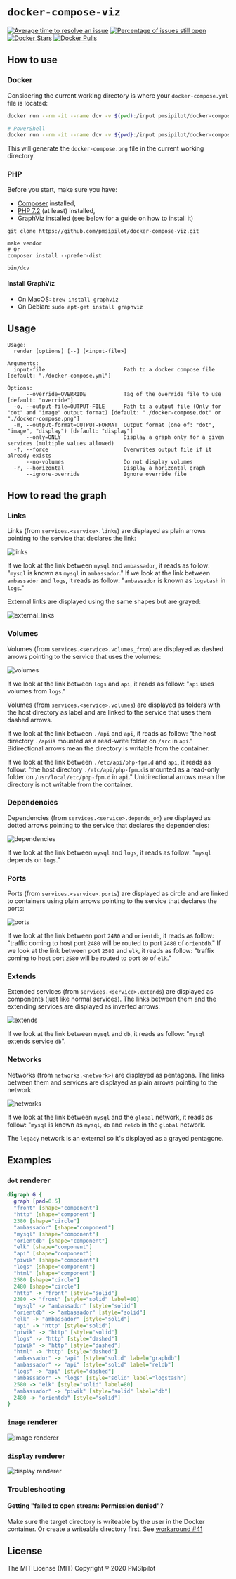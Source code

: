 # `docker-compose-viz` 

[![Average time to resolve an issue](http://isitmaintained.com/badge/resolution/pmsipilot/docker-compose-viz.svg)](http://isitmaintained.com/project/pmsipilot/docker-compose-viz "Average time to resolve an issue")
[![Percentage of issues still open](http://isitmaintained.com/badge/open/pmsipilot/docker-compose-viz.svg)](http://isitmaintained.com/project/pmsipilot/docker-compose-viz "Percentage of issues still open")
[![Docker Stars](https://img.shields.io/docker/stars/pmsipilot/docker-compose-viz.svg?style=flat)](https://hub.docker.com/r/pmsipilot/docker-compose-viz/)
[![Docker Pulls](https://img.shields.io/docker/pulls/pmsipilot/docker-compose-viz.svg?style=flat)](https://hub.docker.com/r/pmsipilot/docker-compose-viz/)

## How to use
     
### Docker

Considering the current working directory is where your `docker-compose.yml` file is located:

```bash
docker run --rm -it --name dcv -v $(pwd):/input pmsipilot/docker-compose-viz render -m image docker-compose.yml

# PowerShell
docker run --rm -it --name dcv -v ${pwd}:/input pmsipilot/docker-compose-viz render -m image docker-compose.yml
```

This will generate the `docker-compose.png` file in the current working directory.

### PHP

Before you start, make sure you have:

* [Composer](https://getcomposer.org/doc/00-intro.md#installation-linux-unix-osx) installed,
* [PHP 7.2](http://php.net/downloads.php#v7.2.32) (at least) installed,
* GraphViz installed (see below for a guide on how to install it)

```
git clone https://github.com/pmsipilot/docker-compose-viz.git

make vendor
# Or
composer install --prefer-dist 

bin/dcv
```

#### Install GraphViz

* On MacOS: `brew install graphviz`
* On Debian: `sudo apt-get install graphviz`

## Usage

```
Usage:
  render [options] [--] [<input-file>]

Arguments:
  input-file                         Path to a docker compose file [default: "./docker-compose.yml"]

Options:
      --override=OVERRIDE            Tag of the override file to use [default: "override"]
  -o, --output-file=OUTPUT-FILE      Path to a output file (Only for "dot" and "image" output format) [default: "./docker-compose.dot" or "./docker-compose.png"]
  -m, --output-format=OUTPUT-FORMAT  Output format (one of: "dot", "image", "display") [default: "display"]
      --only=ONLY                    Display a graph only for a given services (multiple values allowed)
  -f, --force                        Overwrites output file if it already exists
      --no-volumes                   Do not display volumes
  -r, --horizontal                   Display a horizontal graph
      --ignore-override              Ignore override file
```

## How to read the graph

### Links

Links (from `services.<service>.links`) are displayed as plain arrows pointing to the service that declares the link:

![links](resources/links.png)

If we look at the link between `mysql` and `ambassador`, it reads as follow: "`mysql` is known as `mysql` in `ambassador`."
If we look at the link between `ambassador` and `logs`, it reads as follow: "`ambassador` is known as `logstash` in `logs`."

External links are displayed using the same shapes but are grayed:

![external_links](resources/external_links.png)

### Volumes

Volumes (from `services.<service>.volumes_from`) are displayed as dashed arrows pointing to the service that uses the volumes:

![volumes](resources/volumes.png)

If we look at the link between `logs` and `api`, it reads as follow: "`api` uses volumes from `logs`."

Volumes (from `services.<service>.volumes`) are displayed as folders with the host directory as label and are linked to the service that uses them dashed arrows.

If we look at the link between `./api` and `api`, it reads as follow: "the host directory `./api`is mounted as a read-write folder on `/src` in `api`." Bidirectional arrows mean the directory is writable from the container.

If we look at the link between `./etc/api/php-fpm.d` and `api`, it reads as follow: "the host directory `./etc/api/php-fpm.d`is mounted as a read-only folder on `/usr/local/etc/php-fpm.d` in `api`." Unidirectional arrows mean the directory is not writable from the container.

### Dependencies

Dependencies (from `services.<service>.depends_on`) are displayed as dotted arrows pointing to the service that declares the dependencies:

![dependencies](resources/dependencies.png)

If we look at the link between `mysql` and `logs`, it reads as follow: "`mysql` depends on `logs`."

### Ports

Ports (from `services.<service>.ports`) are displayed as circle and are linked to containers using plain arrows pointing to the service that declares the ports:

![ports](resources/ports.png)

If we look at the link between port `2480` and `orientdb`, it reads as follow: "traffic coming to host port `2480` will be routed to port `2480` of `orientdb`."
If we look at the link between port `2580` and `elk`, it reads as follow: "traffix coming to host port `2580` will be routed to port `80` of `elk`."

### Extends

Extended services (from `services.<service>.extends`) are displayed as components (just like normal services). The links between them and the extending services are 
displayed as inverted arrows:

![extends](resources/extends.png)

If we look at the link between `mysql` and `db`, it reads as follow: "`mysql` extends  service `db`".

### Networks

Networks (from `networks.<network>`) are displayed as pentagons. The links between them and services are displayed as plain arrows pointing to the network:

![networks](resources/networks.png)

If we look at the link between `mysql` and the `global` network, it reads as follow: "`mysql` is known as `mysql`, `db` and `reldb` in the `global` network.

The `legacy` network is an external so it's displayed as a grayed pentagone.

## Examples

### `dot` renderer

```dot
digraph G {
  graph [pad=0.5]
  "front" [shape="component"]
  "http" [shape="component"]
  2380 [shape="circle"]
  "ambassador" [shape="component"]
  "mysql" [shape="component"]
  "orientdb" [shape="component"]
  "elk" [shape="component"]
  "api" [shape="component"]
  "piwik" [shape="component"]
  "logs" [shape="component"]
  "html" [shape="component"]
  2580 [shape="circle"]
  2480 [shape="circle"]
  "http" -> "front" [style="solid"]
  2380 -> "front" [style="solid" label=80]
  "mysql" -> "ambassador" [style="solid"]
  "orientdb" -> "ambassador" [style="solid"]
  "elk" -> "ambassador" [style="solid"]
  "api" -> "http" [style="solid"]
  "piwik" -> "http" [style="solid"]
  "logs" -> "http" [style="dashed"]
  "piwik" -> "http" [style="dashed"]
  "html" -> "http" [style="dashed"]
  "ambassador" -> "api" [style="solid" label="graphdb"]
  "ambassador" -> "api" [style="solid" label="reldb"]
  "logs" -> "api" [style="dashed"]
  "ambassador" -> "logs" [style="solid" label="logstash"]
  2580 -> "elk" [style="solid" label=80]
  "ambassador" -> "piwik" [style="solid" label="db"]
  2480 -> "orientdb" [style="solid"]
}
```

### `image` renderer

![image renderer](resources/image.png)

### `display` renderer

![display renderer](resources/display.png)

### Troubleshooting

#### Getting "failed to open stream: Permission denied"?

Make sure the target directory is writeable by the user in the Docker container.
Or create a writeable directory first. See [workaround #41](https://github.com/pmsipilot/docker-compose-viz/issues/41#issuecomment-483384999)

## License

The MIT License (MIT)
Copyright ® 2020 PMSIpilot
